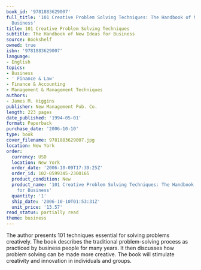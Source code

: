 ```yaml
---
book_id: '9781883629007'
full_title: '101 Creative Problem Solving Techniques: The Handbook of New Ideas for
  Business'
title: 101 Creative Problem Solving Techniques
subtitle: The Handbook of New Ideas for Business
source: Bookshelf
owned: true
isbn: '9781883629007'
language:
- English
topics:
- Business
- ' Finance & Law'
- Finance & Accounting
- Management & Management Techniques
authors:
- James M. Higgins
publisher: New Management Pub. Co.
length: 223 pages
date_published: '1994-05-01'
format: Paperback
purchase_date: '2006-10-10'
type: book
cover_filename: 9781883629007.jpg
location: New York
order:
  currency: USD
  location: New York
  order_date: '2006-10-09T17:39:25Z'
  order_id: 102-0599345-2300165
  product_condition: New
  product_name: '101 Creative Problem Solving Techniques: The Handbook of New Ideas
    for Business'
  quantity: '1'
  ship_date: '2006-10-10T01:53:31Z'
  unit_price: '13.57'
read_status: partially read
theme: business
---
```

The author presents 101 techniques essential for solving problems creatively. The book describes the traditional problem-solving process as practiced by business people for many years. It then discusses how problem solving can be made more creative. The book will stimulate creativity and innovation in individuals and groups.


